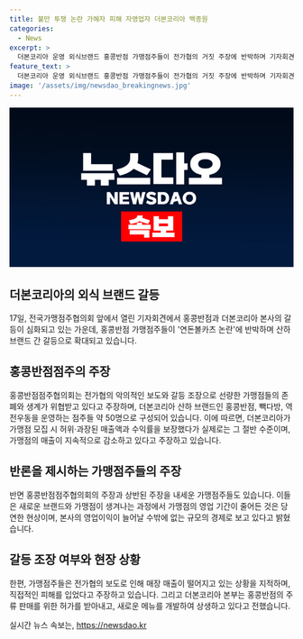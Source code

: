 ```yaml
---
title: 불만 투쟁 논란 가해자 피해 자영업자 더본코리아 백종원
categories:
  - News
excerpt: >
  더본코리아 운영 외식브랜드 홍콩반점 가맹점주들이 전가협의 거짓 주장에 반박하며 기자회견을 열었다. 약 50명으로 구성된 홍콩반점점주협의회는 전가협의 악의적 보도와 갈등 조장을 규탄하고, 브랜드 간 갈등으로 번질 우려를 표명했다. 이에 반해 전가협은 더본코리아가 가맹 사업 법과 공정 거래법 위반 혐의로 공정 위에 신고되었으며, 매출액과 수익률이 허위로 과장되었다고 주장했다. 한편, 홍콩반점점주협의회는 가맹점 영업 기간이 줄어들었다는 주장을 반박하며 상반된 입장을 피력했으며, 전가협의 보도로 인해 매장 매출이 감소했다고 주장했다.
feature_text: >
  더본코리아 운영 외식브랜드 홍콩반점 가맹점주들이 전가협의 거짓 주장에 반박하며 기자회견을 열었다. 약 50명으로 구성된 홍콩반점점주협의회는 전가협의 악의적 보도와 갈등 조장을 규탄하고, 브랜드 간 갈등으로 번질 우려를 표명했다. 이에 반해 전가협은 더본코리아가 가맹 사업 법과 공정 거래법 위반 혐의로 공정 위에 신고되었으며, 매출액과 수익률이 허위로 과장되었다고 주장했다. 한편, 홍콩반점점주협의회는 가맹점 영업 기간이 줄어들었다는 주장을 반박하며 상반된 입장을 피력했으며, 전가협의 보도로 인해 매장 매출이 감소했다고 주장했다.
image: '/assets/img/newsdao_breakingnews.jpg'
---
```


<p><img src="/assets/img/newsdao_breakingnews.jpg" alt="firstkoreanews 속보" /></p>

<h2 data-ke-size="size26">더본코리아의 외식 브랜드 갈등</h2>

<p data-ke-size="size16">17일, 전국가맹점주협의회 앞에서 열린 기자회견에서 홍콩반점과 더본코리아 본사의 갈등이 심화되고 있는 가운데, 홍콩반점 가맹점주들이 '연돈볼카츠 논란'에 반박하며 산하 브랜드 간 갈등으로 확대되고 있습니다.</p>

<h2 data-ke-size="size24">홍콩반점점주의 주장</h2>

<p data-ke-size="size16">홍콩반점점주협의회는 전가협의 악의적인 보도와 갈등 조장으로 선량한 가맹점들의 존폐와 생계가 위협받고 있다고 주장하며, 더본코리아 산하 브랜드인 홍콩반점, 빽다방, 역전우동을 운영하는 점주들 약 50명으로 구성되어 있습니다. 이에 따르면, 더본코리아가 가맹점 모집 시 허위·과장된 매출액과 수익률을 보장했다가 실제로는 그 절반 수준이며, 가맹점의 매출이 지속적으로 감소하고 있다고 주장하고 있습니다.</p>

<h2 data-ke-size="size24">반론을 제시하는 가맹점주들의 주장</h2>

<p data-ke-size="size16">반면 홍콩반점점주협의회의 주장과 상반된 주장을 내세운 가맹점주들도 있습니다. 이들은 새로운 브랜드와 가맹점이 생겨나는 과정에서 가맹점의 영업 기간이 줄어든 것은 당연한 현상이며, 본사의 영업이익이 늘어날 수밖에 없는 규모의 경제로 보고 있다고 밝혔습니다.</p>

<h2 data-ke-size="size24">갈등 조장 여부와 현장 상황</h2>

<p data-ke-size="size16">한편, 가맹점주들은 전가협의 보도로 인해 매장 매출이 떨어지고 있는 상황을 지적하며, 직접적인 피해를 입었다고 주장하고 있습니다. 그리고 더본코리아 본부는 홍콩반점의 주류 판매를 위한 허가를 받아내고, 새로운 메뉴를 개발하여 상생하고 있다고 전했습니다.</p>
실시간 뉴스 속보는, <a href="https://newsdao.kr" rel="dofollow">https://newsdao.kr</a>


